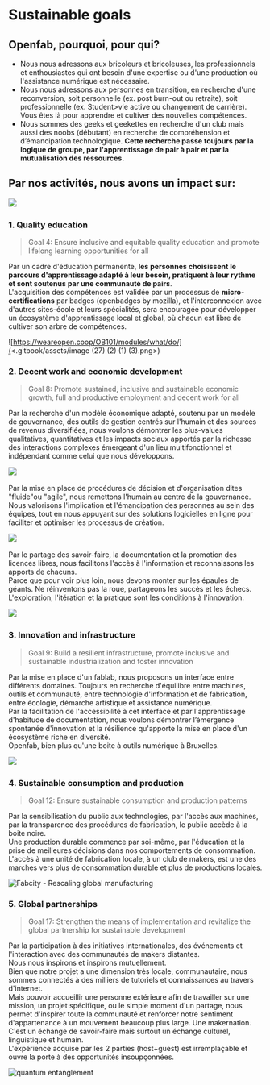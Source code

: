 # Sustainable goals

## Openfab, pourquoi, pour qui?

* Nous nous adressons aux bricoleurs et bricoleuses, les professionnels et enthousiastes qui ont besoin d'une expertise ou d'une production où l'assistance numérique est nécessaire.
* Nous nous adressons aux personnes en transition, en recherche d'une reconversion, soit personnelle (ex. post burn-out ou retraite), soit professionnelle (ex. Student>vie active ou changement de carrière). Vous êtes là pour apprendre et cultiver des nouvelles compétences.
* Nous sommes des geeks et geekettes en recherche d'un club mais aussi des noobs (débutant) en recherche de compréhension et d’émancipation technologique. **Cette recherche passe toujours par la logique de groupe, par l'apprentissage de pair à pair et par la mutualisation des ressources.**

## Par nos activités, nous avons un impact sur:

![](https://user-images.githubusercontent.com/12049360/68319787-26ec5f00-00bf-11ea-96fd-985e02c4fdb5.jpg)

### **1. Quality education**

> Goal 4: Ensure inclusive and equitable quality education and promote lifelong learning opportunities for all

Par un cadre d'éducation permanente, **les personnes choisissent le parcours d'apprentissage adapté à leur besoin, pratiquent à leur rythme et sont soutenus par une communauté de pairs**.\
L'acquisition des compétences est validée par un processus de **micro-certifications** par badges (openbadges by mozilla), et l'interconnexion avec d'autres sites-école et leurs spécialités, sera encouragée pour développer un écosystème d'apprentissage local et global, où chacun est libre de cultiver son arbre de compétences.

![https://weareopen.coop/OB101/modules/what/do/](<.gitbook/assets/image (27) (2) (1) (3).png>)

### 2. **Decent work and economic development**

> Goal 8: Promote sustained, inclusive and sustainable economic growth, full and productive employment and decent work for all

Par la recherche d'un modèle économique adapté, soutenu par un modèle de gouvernance, des outils de gestion centrés sur l'humain et des sources de revenus diversifiées, nous voulons démontrer les plus-values qualitatives, quantitatives et les impacts sociaux apportés par la richesse des interactions complexes émergeant d'un lieu multifonctionnel et indépendant comme celui que nous développons.

![](<.gitbook/assets/image (23).png>)

Par la mise en place de procédures de décision et d'organisation dites "fluide"ou "agile", nous remettons l'humain au centre de la gouvernance.\
Nous valorisons l'implication et l'émancipation des personnes au sein des équipes, tout en nous appuyant sur des solutions logicielles en ligne pour faciliter et optimiser les processus de création.

![](<.gitbook/assets/image (21).png>)

Par le partage des savoir-faire, la documentation et la promotion des licences libres, nous facilitons l'accès à l'information et reconnaissons les apports de chacuns.\
Parce que pour voir plus loin, nous devons monter sur les épaules de géants. Ne réinventons pas la roue, partageons les succès et les échecs. L'exploration, l'itération et la pratique sont les conditions à l'innovation.

![](<.gitbook/assets/image (12) (1).png>)

### 3. **Innovation and infrastructure**

> Goal 9: Build a resilient infrastructure, promote inclusive and sustainable industrialization and foster innovation

Par la mise en place d'un fablab, nous proposons un interface entre différents domaines. Toujours en recherche d'équilibre entre machines, outils et communauté, entre technologie d'information et de fabrication, entre écologie, démarche artistique et assistance numérique.\
Par la facilitation de l'accessibilité à cet interface et par l'apprentissage d'habitude de documentation, nous voulons démontrer l’émergence spontanée d'innovation et la résilience qu'apporte la mise en place d'un écosystème riche en diversité.\
Openfab, bien plus qu'une boite à outils numérique à Bruxelles.

![](<.gitbook/assets/image (2).png>)

### **4. Sustainable consumption and production**

> Goal 12: Ensure sustainable consumption and production patterns

Par la sensibilisation du public aux technologies, par l'accès aux machines, par la transparence des procédures de fabrication, le public accède à la boite noire.\
Une production durable commence par soi-même, par l'éducation et la prise de meilleures décisions dans nos comportements de consommation.\
L'accès à une unité de fabrication locale, à un club de makers, est une des marches vers plus de consommation durable et plus de productions locales.

![Fabcity - Rescaling global manufacturing](<.gitbook/assets/image (3).png>)

### **5. Global partnerships**

> Goal 17: Strengthen the means of implementation and revitalize the global partnership for sustainable development

Par la participation à des initiatives internationales, des événements et l'interaction avec des communautés de makers distantes.\
Nous nous inspirons et inspirons mutuellement.\
Bien que notre projet a une dimension très locale, communautaire, nous sommes connectés à des milliers de tutoriels et connaissances au travers d'internet.\
Mais pouvoir accueillir une personne extérieure afin de travailler sur une mission, un projet spécifique, ou le simple moment d'un partage, nous permet d'inspirer toute la communauté et renforcer notre sentiment d'appartenance à un mouvement beaucoup plus large. Une makernation.\
C'est un échange de savoir-faire mais surtout un échange culturel, linguistique et humain.\
L'expérience acquise par les 2 parties (host+guest) est irremplaçable et ouvre la porte à des opportunités insoupçonnées.

![quantum entanglement](<.gitbook/assets/image (19).png>)
